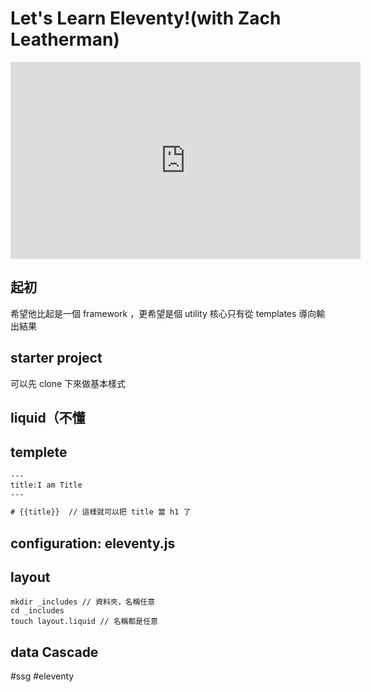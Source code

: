 # Let's Learn Eleventy!(with Zach Leatherman)
<iframe width="560" height="315" src="https://www.youtube.com/embed/j8mJrhhdHWc" title="YouTube video player" frameborder="0" allow="accelerometer; autoplay; clipboard-write; encrypted-media; gyroscope; picture-in-picture" allowfullscreen></iframe>

## 起初
希望他比起是一個 framework ，更希望是個 utility
核心只有從 templates 導向輸出結果

## starter project 
可以先 clone 下來做基本樣式

## liquid（不懂
## templete
```html
---
title:I am Title
---

# {{title}}  // 這樣就可以把 title 當 h1 了
```


## configuration: eleventy.js
## layout
```
mkdir _includes // 資料夾，名稱任意
cd _includes
touch layout.liquid // 名稱都是任意
```

## data Cascade

#ssg #eleventy 